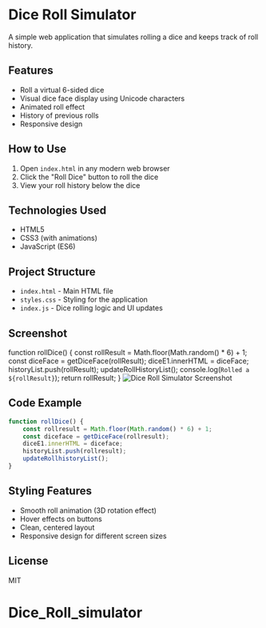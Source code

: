 # Dice Roll Simulator

A simple web application that simulates rolling a dice and keeps track of roll history.

## Features

- Roll a virtual 6-sided dice
- Visual dice face display using Unicode characters
- Animated roll effect
- History of previous rolls
- Responsive design

## How to Use

1. Open `index.html` in any modern web browser
2. Click the "Roll Dice" button to roll the dice
3. View your roll history below the dice

## Technologies Used

- HTML5
- CSS3 (with animations)
- JavaScript (ES6)

## Project Structure

- `index.html` - Main HTML file
- `styles.css` - Styling for the application
- `index.js` - Dice rolling logic and UI updates

## Screenshot
function rollDice() {
    const rollResult = Math.floor(Math.random() * 6) + 1;
    const diceFace = getDiceFace(rollResult);
    diceE1.innerHTML = diceFace;
    historyList.push(rollResult);
    updateRollHistoryList();
    console.log(`Rolled a ${rollResult}`);
    return rollResult;
}
![Dice Roll Simulator Screenshot](screenshot.png)

## Code Example

```javascript
function rollDice() {
    const rollresult = Math.floor(Math.random() * 6) + 1;
    const diceface = getDiceFace(rollresult);
    diceE1.innerHTML = diceface;
    historyList.push(rollresult);
    updateRollhistoryList();
}
```

## Styling Features

- Smooth roll animation (3D rotation effect)
- Hover effects on buttons
- Clean, centered layout
- Responsive design for different screen sizes

## License

MIT
# Dice_Roll_simulator
